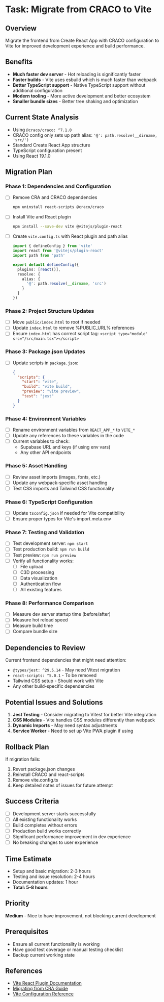 # Task: Migrate from CRACO to Vite

## Overview
Migrate the frontend from Create React App with CRACO configuration to Vite for improved development experience and build performance.

## Benefits
- **Much faster dev server** - Hot reloading is significantly faster
- **Faster builds** - Vite uses esbuild which is much faster than webpack
- **Better TypeScript support** - Native TypeScript support without additional configuration
- **Modern tooling** - More active development and better ecosystem
- **Smaller bundle sizes** - Better tree shaking and optimization

## Current State Analysis
- Using `@craco/craco: ^7.1.0`
- CRACO config only sets up path alias: `'@': path.resolve(__dirname, 'src/')`
- Standard Create React App structure
- TypeScript configuration present
- Using React 19.1.0

## Migration Plan

### Phase 1: Dependencies and Configuration
- [ ] Remove CRA and CRACO dependencies
  ```bash
  npm uninstall react-scripts @craco/craco
  ```

- [ ] Install Vite and React plugin
  ```bash
  npm install --save-dev vite @vitejs/plugin-react
  ```

- [ ] Create `vite.config.ts` with React plugin and path alias
  ```ts
  import { defineConfig } from 'vite'
  import react from '@vitejs/plugin-react'
  import path from 'path'

  export default defineConfig({
    plugins: [react()],
    resolve: {
      alias: {
        '@': path.resolve(__dirname, 'src')
      }
    }
  })
  ```

### Phase 2: Project Structure Updates
- [ ] Move `public/index.html` to root if needed
- [ ] Update `index.html` to remove %PUBLIC_URL% references
- [ ] Ensure `index.html` has correct script tag: `<script type="module" src="/src/main.tsx"></script>`

### Phase 3: Package.json Updates
- [ ] Update scripts in `package.json`:
  ```json
  {
    "scripts": {
      "start": "vite",
      "build": "vite build",
      "preview": "vite preview",
      "test": "jest"
    }
  }
  ```

### Phase 4: Environment Variables
- [ ] Rename environment variables from `REACT_APP_*` to `VITE_*`
- [ ] Update any references to these variables in the code
- [ ] Current variables to check:
  - Supabase URL and keys (if using env vars)
  - Any other API endpoints

### Phase 5: Asset Handling
- [ ] Review asset imports (images, fonts, etc.)
- [ ] Update any webpack-specific asset handling
- [ ] Test CSS imports and Tailwind CSS functionality

### Phase 6: TypeScript Configuration
- [ ] Update `tsconfig.json` if needed for Vite compatibility
- [ ] Ensure proper types for Vite's import.meta.env

### Phase 7: Testing and Validation
- [ ] Test development server: `npm start`
- [ ] Test production build: `npm run build`
- [ ] Test preview: `npm run preview`
- [ ] Verify all functionality works:
  - [ ] File upload
  - [ ] C3D processing
  - [ ] Data visualization
  - [ ] Authentication flow
  - [ ] All existing features

### Phase 8: Performance Comparison
- [ ] Measure dev server startup time (before/after)
- [ ] Measure hot reload speed
- [ ] Measure build time
- [ ] Compare bundle size

## Dependencies to Review
Current frontend dependencies that might need attention:
- `@types/jest: ^29.5.14` - May need Vitest migration
- `react-scripts: ^5.0.1` - To be removed
- Tailwind CSS setup - Should work with Vite
- Any other build-specific dependencies

## Potential Issues and Solutions
1. **Jest Testing** - Consider migrating to Vitest for better Vite integration
2. **CSS Modules** - Vite handles CSS modules differently than webpack
3. **Dynamic Imports** - May need syntax adjustments
4. **Service Worker** - Need to set up Vite PWA plugin if using

## Rollback Plan
If migration fails:
1. Revert package.json changes
2. Reinstall CRACO and react-scripts
3. Remove vite.config.ts
4. Keep detailed notes of issues for future attempt

## Success Criteria
- [ ] Development server starts successfully
- [ ] All existing functionality works
- [ ] Build completes without errors
- [ ] Production build works correctly
- [ ] Significant performance improvement in dev experience
- [ ] No breaking changes to user experience

## Time Estimate
- Setup and basic migration: 2-3 hours
- Testing and issue resolution: 2-4 hours
- Documentation updates: 1 hour
- **Total: 5-8 hours**

## Priority
**Medium** - Nice to have improvement, not blocking current development

## Prerequisites
- Ensure all current functionality is working
- Have good test coverage or manual testing checklist
- Backup current working state

## References
- [Vite React Plugin Documentation](https://github.com/vitejs/vite-plugin-react)
- [Migrating from CRA Guide](https://vitejs.dev/guide/migration.html)
- [Vite Configuration Reference](https://vitejs.dev/config/)